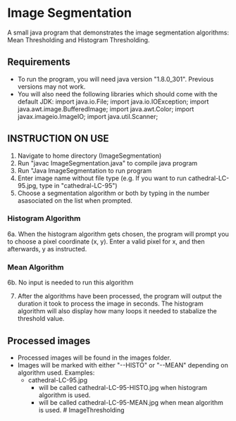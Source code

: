# Image Segmentation
A small java program that demonstrates the image segmentation algorithms: Mean Thresholding and Histogram Thresholding.

## Requirements
- To run the program, you will need java version "1.8.0_301". Previous versions may not work.
- You will also need the following libraries which should come with the default JDK:
    import java.io.File;
    import java.io.IOException;
    import java.awt.image.BufferedImage;
    import java.awt.Color;
    import javax.imageio.ImageIO;
    import java.util.Scanner;

## INSTRUCTION ON USE
1. Navigate to home directory (ImageSegmentation)
2. Run "javac ImageSegmentation.java" to compile java program
3. Run "Java ImageSegmentation to run program
4. Enter image name without file type (e.g. If you want to run cathedral-LC-95.jpg, type in "cathedral-LC-95")
5. Choose a segmentation algorithm or both by typing in the number asasociated on the list when prompted.

### Histogram Algorithm
6a. When the histogram algorithm gets chosen, the program will prompt you to choose a pixel coordinate (x, y). Enter a valid pixel for x, and then afterwards, y as instructed.

### Mean Algorithm
6b. No input is needed to run this algorithm

7. After the algorithms have been processed, the program will output the duration it took to process the image in seconds. The histogram algorithm will also display how many loops it needed to stabalize the threshold value.

## Processed images
- Processed images will be found in the images folder.
- Images will be marked with either "--HISTO" or "--MEAN" depending on algorithm used.
    Examples: 
    - cathedral-LC-95.jpg
        - will be called cathedral-LC-95-HISTO.jpg when histogram algorithm is used.
        - will be called cathedral-LC-95-MEAN.jpg when mean algorithm is used.
#   I m a g e T h r e s h o l d i n g  
 